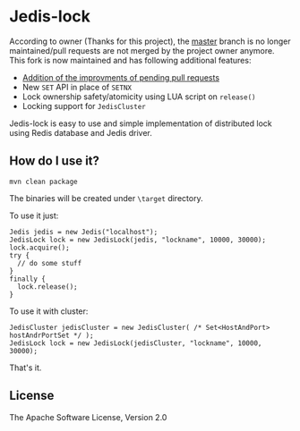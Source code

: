 # Jedis-lock

According to owner (Thanks for this project), the [master](https://github.com/abelaska/jedis-lock) branch is no longer maintained/pull requests are not merged by the project owner anymore. This fork is now maintained and has following additional features: 
+ [Addition of the improvments of pending pull requests](https://github.com/abelaska/jedis-lock/pulls)
+ New `SET` API in place of `SETNX`
+ Lock ownership safety/atomicity using LUA script on `release()`
+ Locking support for `JedisCluster`


Jedis-lock is easy to use and simple implementation of distributed lock using Redis database and Jedis driver.

## How do I use it?

```shell
mvn clean package
```

The binaries will be created under `\target` directory.

To use it just:

    Jedis jedis = new Jedis("localhost");
    JedisLock lock = new JedisLock(jedis, "lockname", 10000, 30000);
    lock.acquire();
    try {
      // do some stuff
    }
    finally {
      lock.release();
    }

To use it with cluster:

    JedisCluster jedisCluster = new JedisCluster( /* Set<HostAndPort> hostAndrPortSet */ );
    JedisLock lock = new JedisLock(jedisCluster, "lockname", 10000, 30000);

That's it.

## License

The Apache Software License, Version 2.0
